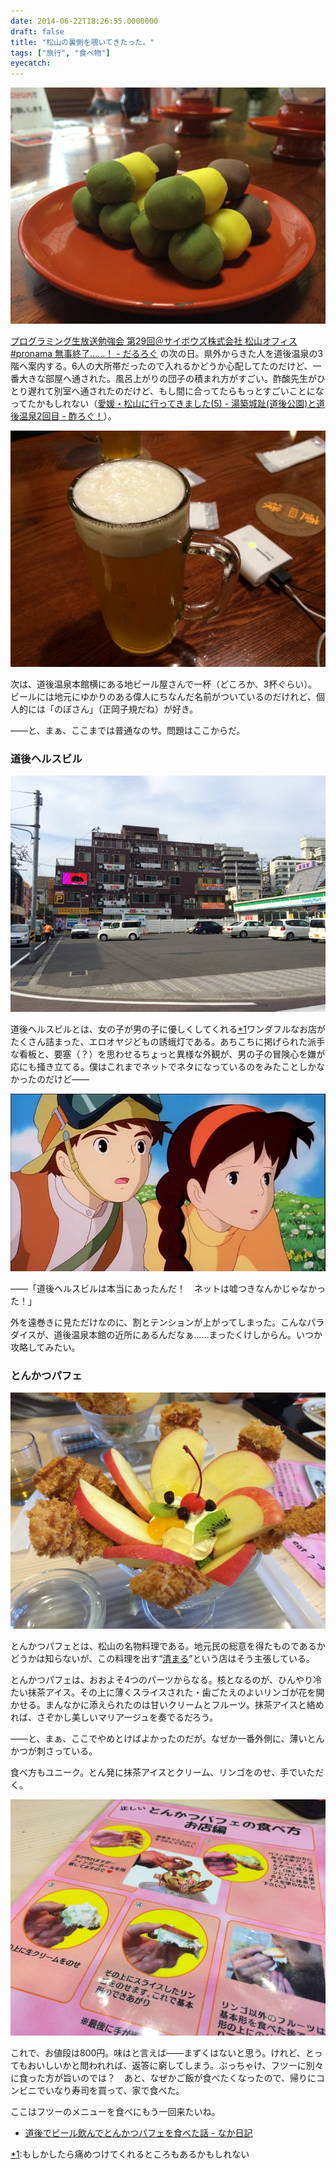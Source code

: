 ```yaml
---
date: 2014-06-22T18:26:55.0000000
draft: false
title: "松山の裏側を覗いてきたった。"
tags: ["旅行", "食べ物"]
eyecatch: 
---
```

<p><span itemscope itemtype="http://schema.org/Photograph"><img src="20140615140044.jpg" alt="f:id:daruyanagi:20140615140044j:plain" title="f:id:daruyanagi:20140615140044j:plain" class="hatena-fotolife" itemprop="image"></span></p><p><a href="https://blog.daruyanagi.jp/entry/2014/06/16/163254">&#x30D7;&#x30ED;&#x30B0;&#x30E9;&#x30DF;&#x30F3;&#x30B0;&#x751F;&#x653E;&#x9001;&#x52C9;&#x5F37;&#x4F1A; &#x7B2C;29&#x56DE;&#xFF20;&#x30B5;&#x30A4;&#x30DC;&#x30A6;&#x30BA;&#x682A;&#x5F0F;&#x4F1A;&#x793E; &#x677E;&#x5C71;&#x30AA;&#x30D5;&#x30A3;&#x30B9; #pronama &#x7121;&#x4E8B;&#x7D42;&#x4E86;&hellip;&hellip;&#xFF01; - &#x3060;&#x308B;&#x308D;&#x3050;</a> の次の日。県外からきた人を道後温泉の3階へ案内する。6人の大所帯だったので入れるかどうか心配してたのだけど、一番大きな部屋へ通された。風呂上がりの団子の積まれ方がすごい。酢酸先生がひとり遅れて別室へ通されたのだけど、もし間に合ってたらもっとすごいことになってたかもしれない（<a href="http://blog.ch3cooh.jp/entry/20140618/1403078400">&#x611B;&#x5A9B;&#x30FB;&#x677E;&#x5C71;&#x306B;&#x884C;&#x3063;&#x3066;&#x304D;&#x307E;&#x3057;&#x305F;(5) - &#x6E6F;&#x7BC9;&#x57CE;&#x8DBE;(&#x9053;&#x5F8C;&#x516C;&#x5712;)&#x3068;&#x9053;&#x5F8C;&#x6E29;&#x6CC9;2&#x56DE;&#x76EE; - &#x9162;&#x308D;&#x3050;&#xFF01;</a>）。</p><p><span itemscope itemtype="http://schema.org/Photograph"><img src="20140615150302.jpg" alt="f:id:daruyanagi:20140615150302j:plain" title="f:id:daruyanagi:20140615150302j:plain" class="hatena-fotolife" itemprop="image"></span></p><p>次は、道後温泉本館横にある地ビール屋さんで一杯（どころか、3杯ぐらい）。ビールには地元にゆかりのある偉人にちなんだ名前がついているのだけれど、個人的には「のぼさん」（正岡子規だね）が好き。</p><p>――と、まぁ、ここまでは普通なのサ。問題はここからだ。</p>

<div class="section">
<h3>道後ヘルスビル</h3>
<p><span itemscope itemtype="http://schema.org/Photograph"><img src="20140615163315.jpg" alt="f:id:daruyanagi:20140615163315j:plain" title="f:id:daruyanagi:20140615163315j:plain" class="hatena-fotolife" itemprop="image"></span></p><p>道後ヘルスビルとは、女の子が男の子に優しくしてくれる<a href="#f-dd29c385" name="fn-dd29c385" title="もしかしたら痛めつけてくれるところもあるかもしれない">*1</a>ワンダフルなお店がたくさん詰まった、エロオヤジどもの誘蛾灯である。あちこちに掲げられた派手な看板と、要塞（？）を思わせるちょっと異様な外観が、男の子の冒険心を嫌が応にも掻き立てる。僕はこれまでネットでネタになっているのをみたことしかなかったのだけど――</p><p><span itemscope itemtype="http://schema.org/Photograph"><img src="20140622172227.png" alt="f:id:daruyanagi:20140622172227p:plain" title="f:id:daruyanagi:20140622172227p:plain" class="hatena-fotolife" itemprop="image"></span></p><p>――「道後ヘルスビルは本当にあったんだ！　ネットは嘘つきなんかじゃなかった！」</p><p>外を遠巻きに見ただけなのに、割とテンションが上がってしまった。こんなパラダイスが、道後温泉本館の近所にあるんだなぁ……まったくけしからん。いつか攻略してみたい。</p>

</div>
<div class="section">
<h3>とんかつパフェ</h3>
<p><span itemscope itemtype="http://schema.org/Photograph"><img src="20140615172452.jpg" alt="f:id:daruyanagi:20140615172452j:plain" title="f:id:daruyanagi:20140615172452j:plain" class="hatena-fotolife" itemprop="image"></span></p><p>とんかつパフェとは、松山の名物料理である。地元民の総意を得たものであるかどうかは知らないが、この料理を出す“<a href="http://www.tonkatsupafe.com/">&#x6E05;&#x307E;&#x308B;</a>”という店はそう主張している。</p><p>とんかつパフェは、おおよそ4つのパーツからなる。核となるのが、ひんやり冷たい抹茶アイス。その上に薄くスライスされた・歯ごたえのよいリンゴが花を開かせる。まんなかに添えられたのは甘いクリームとフルーツ。抹茶アイスと絡めれば、さぞかし美しいマリアージュを奏でるだろう。</p><p>――と、まぁ、ここでやめとけばよかったのだが。なぜか一番外側に、薄いとんかつが刺さっている。</p><p>食べ方もユニーク。とん発に抹茶アイスとクリーム、リンゴをのせ、手でいただく。</p><p><span itemscope itemtype="http://schema.org/Photograph"><img src="20140615173521.jpg" alt="f:id:daruyanagi:20140615173521j:plain" title="f:id:daruyanagi:20140615173521j:plain" class="hatena-fotolife" itemprop="image"></span></p><p>これで、お値段は800円。味はと言えば――まずくはないと思う。けれど、とってもおいしいかと問われれば、返答に窮してしまう。ぶっちゃけ、フツーに別々に食った方が旨いのでは？　あと、なぜかご飯が食べたくなったので、帰りにコンビニでいなり寿司を買って、家で食べた。</p><p>ここはフツーのメニューを食べにもう一回来たいね。</p>

<ul>
<li><a href="http://nakaji.hatenablog.com/entry/2014/06/20/073000">&#x9053;&#x5F8C;&#x3067;&#x30D3;&#x30FC;&#x30EB;&#x98F2;&#x3093;&#x3067;&#x3068;&#x3093;&#x304B;&#x3064;&#x30D1;&#x30D5;&#x30A7;&#x3092;&#x98DF;&#x3079;&#x305F;&#x8A71; - &#x306A;&#x304B;&#x65E5;&#x8A18;</a></li>
</ul>
</div><div class="footnote">
<p class="footnote"><a href="#fn-dd29c385" name="f-dd29c385" class="footnote-number">*1</a><span class="footnote-delimiter">:</span><span class="footnote-text">もしかしたら痛めつけてくれるところもあるかもしれない</span></p>
</div>